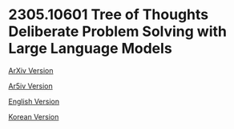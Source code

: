# 2305.10601 Tree of Thoughts Deliberate Problem Solving with Large Language Models

[ArXiv Version](https://arxiv.org/abs/2305.10601)

[Ar5iv Version](https://ar5iv.org/abs/2305.10601)

[English Version](https://raw.githack.com/kh-kim/arxiv-translator/master/2305.10601/paper.en.html)

[Korean Version](https://raw.githack.com/kh-kim/arxiv-translator/master/2305.10601/paper.ko.html)